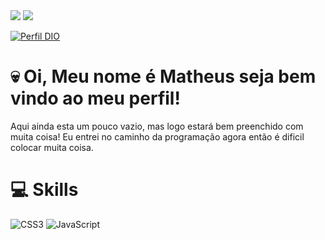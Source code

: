 <div>
  <a href = "lokoporskate40@gmail.com"><img src="https://img.shields.io/badge/-Gmail-%23333?style=for-the-badge&logo=gmail&logoColor=white" target="_"></a>
  <a href="https://www.linkedin.com/in/matheus-treze-4bb666199/" target="_blank"><img src="https://img.shields.io/badge/-LinkedIn-%230077B5?style=for-the-badge&logo=linkedin&logoColor=white" target="_blank"></a>  
 
  [![Perfil DIO](https://img.shields.io/badge/-Meu%20Perfil%20na%20DIO-30A3DC?style=for-the-badge)](https://www.dio.me/users/lokoporskate40)


# 💀 Oi, Meu nome é Matheus seja bem vindo ao meu perfil! 
 Aqui ainda esta um pouco vazio, mas logo estará bem preenchido com muita coisa! Eu entrei no caminho da programação agora então é dificil colocar muita coisa.

# 💻 Skills 
   ![CSS3](https://img.shields.io/badge/css3-%231572B6.svg?style=for-the-badge&logo=css3&logoColor=white)  ![JavaScript](https://img.shields.io/badge/javascript-%23323330.svg?style=for-the-badge&logo=javascript&logoColor=%23F7DF1E) 



</div>
  

<!---
jhemyt/jhemyt is a ✨ special ✨ repository because its `README.md` (this file) appears on your GitHub profile.
You can click the Preview link to take a look at your changes.
--->
